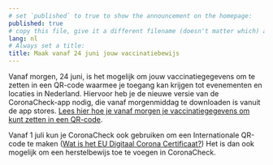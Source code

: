 ```yaml
---
# set `published` to true to show the announcement on the homepage:
published: true
# copy this file, give it a different filename (doesn't matter which) and, in this example, change lang to 'en' to translate the message to English and show it on the English homepage:
lang: nl
# Always set a title:
title: Maak vanaf 24 juni jouw vaccinatiebewijs
---
```

Vanaf morgen, 24 juni, is het mogelijk om jouw vaccinatiegegevens om te zetten in een QR-code waarmee je toegang kan krijgen tot evenementen en locaties in Nederland. Hiervoor heb je de nieuwe versie van de CoronaCheck-app nodig, die vanaf morgenmiddag te downloaden is vanuit de app stores. [Lees hier hoe je vanaf morgen je vaccinatiegegevens om kunt zetten in een QR-code](/nl/faq/1-1-hoe-werkt-de-coronacheck-app/).

Vanaf 1 juli kun je CoronaCheck ook gebruiken om een Internationale QR-code te maken ([Wat is het EU Digitaal Corona Certificaat?](https://www.rijksoverheid.nl/onderwerpen/coronavirus-vaccinatie/vraag-en-antwoord/wat-is-het-eu-digitaal-corona-certificaat)) Het is dan ook mogelijk om een herstelbewijs toe te voegen in CoronaCheck.
